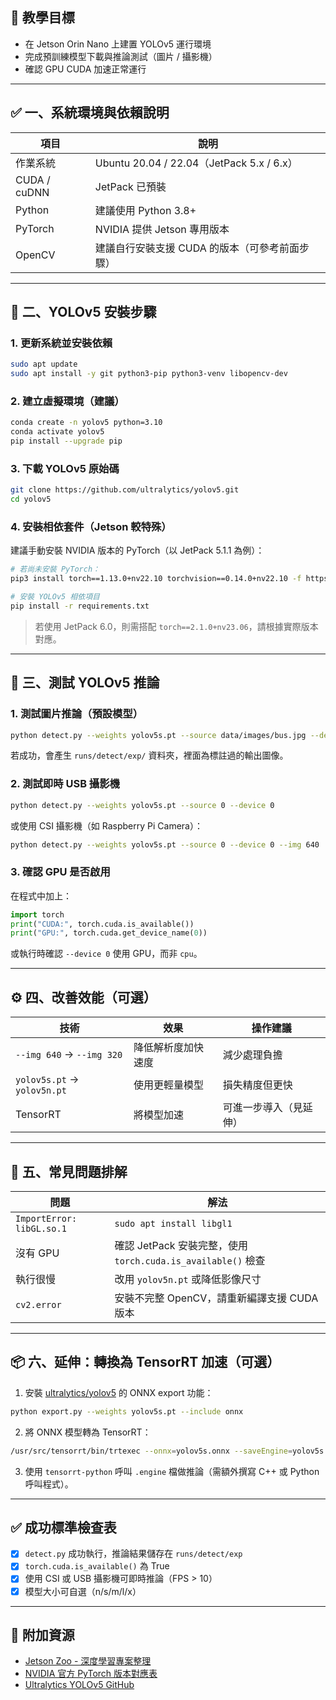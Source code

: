 

## 🎯 教學目標

* 在 Jetson Orin Nano 上建置 YOLOv5 運行環境
* 完成預訓練模型下載與推論測試（圖片 / 攝影機）
* 確認 GPU CUDA 加速正常運行

---

## ✅ 一、系統環境與依賴說明

| 項目           | 說明                                      |
| ------------ | --------------------------------------- |
| 作業系統         | Ubuntu 20.04 / 22.04（JetPack 5.x / 6.x） |
| CUDA / cuDNN | JetPack 已預裝                             |
| Python       | 建議使用 Python 3.8+                        |
| PyTorch      | NVIDIA 提供 Jetson 專用版本                   |
| OpenCV       | 建議自行安裝支援 CUDA 的版本（可參考前面步驟）              |

---

## 🧰 二、YOLOv5 安裝步驟

### 1. 更新系統並安裝依賴

```bash
sudo apt update
sudo apt install -y git python3-pip python3-venv libopencv-dev
```

### 2. 建立虛擬環境（建議）

```bash
conda create -n yolov5 python=3.10
conda activate yolov5
pip install --upgrade pip
```

### 3. 下載 YOLOv5 原始碼

```bash
git clone https://github.com/ultralytics/yolov5.git
cd yolov5
```

### 4. 安裝相依套件（Jetson 較特殊）

建議手動安裝 NVIDIA 版本的 PyTorch（以 JetPack 5.1.1 為例）：

```bash
# 若尚未安裝 PyTorch：
pip3 install torch==1.13.0+nv22.10 torchvision==0.14.0+nv22.10 -f https://developer.download.nvidia.com/compute/redist/jp/v511

# 安裝 YOLOv5 相依項目
pip install -r requirements.txt
```

> 若使用 JetPack 6.0，則需搭配 `torch==2.1.0+nv23.06`，請根據實際版本對應。

---

## 🧪 三、測試 YOLOv5 推論

### 1. 測試圖片推論（預設模型）

```bash
python detect.py --weights yolov5s.pt --source data/images/bus.jpg --device 0
```

若成功，會產生 `runs/detect/exp/` 資料夾，裡面為標註過的輸出圖像。

### 2. 測試即時 USB 攝影機

```bash
python detect.py --weights yolov5s.pt --source 0 --device 0
```

或使用 CSI 攝影機（如 Raspberry Pi Camera）：

```bash
python detect.py --weights yolov5s.pt --source 0 --device 0 --img 640
```

### 3. 確認 GPU 是否啟用

在程式中加上：

```python
import torch
print("CUDA:", torch.cuda.is_available())
print("GPU:", torch.cuda.get_device_name(0))
```

或執行時確認 `--device 0` 使用 GPU，而非 `cpu`。

---

## ⚙️ 四、改善效能（可選）

| 技術                          | 效果        | 操作建議        |
| --------------------------- | --------- | ----------- |
| `--img 640` → `--img 320`   | 降低解析度加快速度 | 減少處理負擔      |
| `yolov5s.pt` → `yolov5n.pt` | 使用更輕量模型   | 損失精度但更快     |
| TensorRT                    | 將模型加速     | 可進一步導入（見延伸） |

---

## 🧱 五、常見問題排解

| 問題                        | 解法                                                |
| ------------------------- | ------------------------------------------------- |
| `ImportError: libGL.so.1` | `sudo apt install libgl1`                         |
| 沒有 GPU                    | 確認 JetPack 安裝完整，使用 `torch.cuda.is_available()` 檢查 |
| 執行很慢                      | 改用 `yolov5n.pt` 或降低影像尺寸                           |
| `cv2.error`               | 安裝不完整 OpenCV，請重新編譯支援 CUDA 版本                      |

---

## 📦 六、延伸：轉換為 TensorRT 加速（可選）

1. 安裝 [ultralytics/yolov5](https://github.com/ultralytics/yolov5) 的 ONNX export 功能：

```bash
python export.py --weights yolov5s.pt --include onnx
```

2. 將 ONNX 模型轉為 TensorRT：

```bash
/usr/src/tensorrt/bin/trtexec --onnx=yolov5s.onnx --saveEngine=yolov5s.engine --fp16
```

3. 使用 `tensorrt-python` 呼叫 `.engine` 檔做推論（需額外撰寫 C++ 或 Python 呼叫程式）。

---

## ✅ 成功標準檢查表

* [x] `detect.py` 成功執行，推論結果儲存在 `runs/detect/exp`
* [x] `torch.cuda.is_available()` 為 True
* [x] 使用 CSI 或 USB 攝影機可即時推論（FPS > 10）
* [x] 模型大小可自選（n/s/m/l/x）

---

## 📄 附加資源

* [Jetson Zoo - 深度學習專案整理](https://elinux.org/Jetson_Zoo)
* [NVIDIA 官方 PyTorch 版本對應表](https://forums.developer.nvidia.com/t/pytorch-for-jetson/72048)
* [Ultralytics YOLOv5 GitHub](https://github.com/ultralytics/yolov5)


